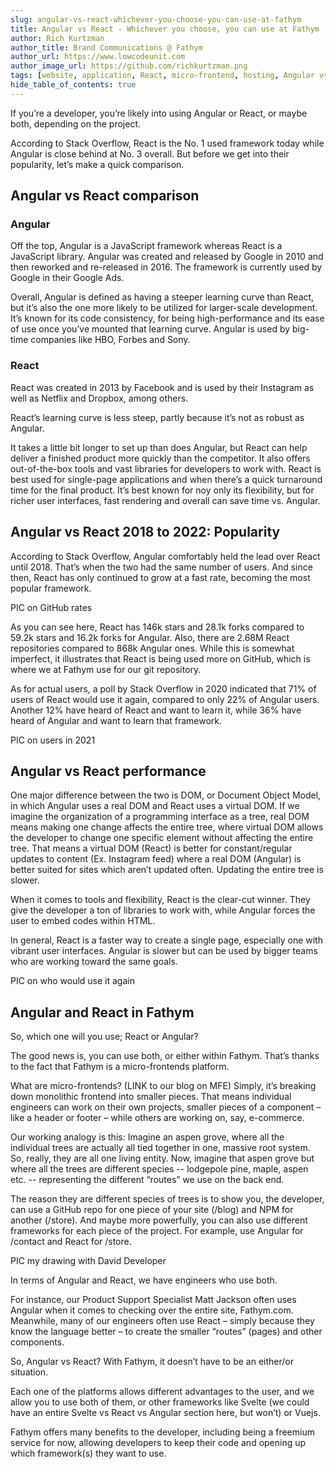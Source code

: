 ```yaml
---
slug: angular-vs-react-whichever-you-choose-you-can-use-at-fathym
title: Angular vs React - Whichever you choose, you can use at Fathym
author: Rich Kurtzman
author_title: Brand Communications @ Fathym
author_url: https://www.lowcodeunit.com
author_image_url: https://github.com/richkurtzman.png
tags: [website, application, React, micro-frontend, hosting, Angular vs React]
hide_table_of_contents: true
---
```


If you’re a developer, you’re likely into using Angular or React, or maybe both, depending on the project.  

According to Stack Overflow, React is the No. 1 used framework today while Angular is close behind at No. 3 overall. But before we get into their popularity, let’s make a quick comparison.  

## Angular vs React comparison  

### Angular 

Off the top, Angular is a JavaScript framework whereas React is a JavaScript library. Angular was created and released by Google in 2010 and then reworked and re-released in 2016. The framework is currently used by Google in their Google Ads.  

Overall, Angular is defined as having a steeper learning curve than React, but it’s also the one more likely to be utilized for larger-scale development. It’s known for its code consistency, for being high-performance and its ease of use once you’ve mounted that learning curve. Angular is used by big-time companies like HBO, Forbes and Sony.  

### React 

React was created in 2013 by Facebook and is used by their Instagram as well as Netflix and Dropbox, among others.  

React’s learning curve is less steep, partly because it’s not as robust as Angular.  

It takes a little bit longer to set up than does Angular, but React can help deliver a finished product more quickly than the competitor. It also offers out-of-the-box tools and vast libraries for developers to work with. React is best used for single-page applications and when there’s a quick turnaround time for the final product. It’s best known for noy only its flexibility, but for richer user interfaces, fast rendering and overall can save time vs. Angular.  

## Angular vs React 2018 to 2022: Popularity 

According to Stack Overflow, Angular comfortably held the lead over React until 2018. That’s when the two had the same number of users. And since then, React has only continued to grow at a fast rate, becoming the most popular framework.  

PIC on GitHub rates 

As you can see here, React has 146k stars and 28.1k forks compared to 59.2k stars and 16.2k forks for Angular. Also, there are 2.68M React repositories compared to 868k Angular ones. While this is somewhat imperfect, it illustrates that React is being used more on GitHub, which is where we at Fathym use for our git repository.  

As for actual users, a poll by Stack Overflow in 2020 indicated that 71% of users of React would use it again, compared to only 22% of Angular users. Another 12% have heard of React and want to learn it, while 36% have heard of Angular and want to learn that framework.  

PIC on users in 2021 

## Angular vs React performance 

One major difference between the two is DOM, or Document Object Model, in which Angular uses a real DOM and React uses a virtual DOM. If we imagine the organization of a programming interface as a tree, real DOM means making one change affects the entire tree, where virtual DOM allows the developer to change one specific element without affecting the entire tree. That means a virtual DOM (React) is better for constant/regular updates to content (Ex. Instagram feed) where a real DOM (Angular) is better suited for sites which aren’t updated often. Updating the entire tree is slower. 

When it comes to tools and flexibility, React is the clear-cut winner. They give the developer a ton of libraries to work with, while Angular forces the user to embed codes within HTML.  

In general, React is a faster way to create a single page, especially one with vibrant user interfaces. Angular is slower but can be used by bigger teams who are working toward the same goals. 

PIC on who would use it again 

## Angular and React in Fathym 

So, which one will you use; React or Angular?  

The good news is, you can use both, or either within Fathym. That’s thanks to the fact that Fathym is a micro-frontends platform.  

What are micro-frontends? (LINK to our blog on MFE) Simply, it’s breaking down monolithic frontend into smaller pieces. That means individual engineers can work on their own projects, smaller pieces of a component – like a header or footer – while others are working on, say, e-commerce.  

Our working analogy is this: Imagine an aspen grove, where all the individual trees are actually all tied together in one, massive root system. So, really, they are all one living entity. Now, imagine that aspen grove but where all the trees are different species -- lodgepole pine, maple, aspen etc. -- representing the different “routes” we use on the back end.  

The reason they are different species of trees is to show you, the developer, can use a GitHub repo for one piece of your site (/blog) and NPM for another (/store). And maybe more powerfully, you can also use different frameworks for each piece of the project. For example, use Angular for /contact and React for /store.  

PIC my drawing with David Developer 

In terms of Angular and React, we have engineers who use both. 

For instance, our Product Support Specialist Matt Jackson often uses Angular when it comes to checking over the entire site, Fathym.com. Meanwhile, many of our engineers often use React – simply because they know the language better – to create the smaller “routes” (pages) and other components.  

So, Angular vs React? With Fathym, it doesn’t have to be an either/or situation.  

Each one of the platforms allows different advantages to the user, and we allow you to use both of them, or other frameworks like Svelte (we could have an entire Svelte vs React vs Angular section here, but won’t) or Vuejs.  

Fathym offers many benefits to the developer, including being a freemium service for now, allowing developers to keep their code and opening up which framework(s) they want to use.  